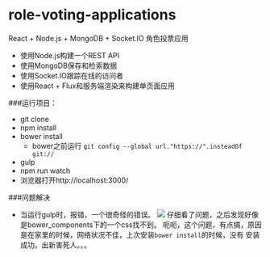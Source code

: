# role-voting-applications
React + Node.js + MongoDB + Socket.IO 角色投票应用

* 使用Node.js构建一个REST API
* 使用MongoDB保存和检索数据
* 使用Socket.IO跟踪在线的访问者
* 使用React + Flux和服务端渲染来构建单页面应用

###运行项目：

* git clone
* npm install
* bower install
	* bower之前运行 `git config --global url."https://".insteadOf git://`
* gulp
* npm run watch
* 浏览器打开http://localhost:3000/

###问题解决

* 当运行gulp时，报错，一个很奇怪的错误。
![](http://p1.bpimg.com/567571/cec642fa04e10812.png)
仔细看了问题，之后发现好像是bower_components下的一个css找不到。
呃呃，这个问题，有点搞，原因是在家里的时候，网络状况不佳，上次安装`bower install`的时候，没有
安装成功。出新害死人。。。
